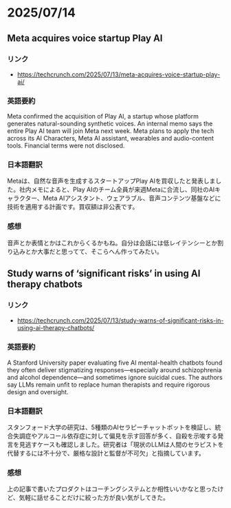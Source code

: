 # 2025/07/14

## Meta acquires voice startup Play AI

### リンク

- https://techcrunch.com/2025/07/13/meta-acquires-voice-startup-play-ai/

### 英語要約

Meta confirmed the acquisition of Play AI, a startup whose platform generates natural-sounding synthetic voices. An internal memo says the entire Play AI team will join Meta next week. Meta plans to apply the tech across its AI Characters, Meta AI assistant, wearables and audio-content tools. Financial terms were not disclosed.

### 日本語翻訳

Metaは、自然な音声を生成するスタートアップPlay AIを買収したと発表しました。社内メモによると、Play AIのチーム全員が来週Metaに合流し、同社のAIキャラクター、Meta AIアシスタント、ウェアラブル、音声コンテンツ基盤などに技術を適用する計画です。買収額は非公表です。

### 感想

音声とか表情とかはこれからくるかもね。自分は会話には低レイテンシーとか割り込みとか大事だと思ってて、そこらへん作ってみたい。

## Study warns of ‘significant risks’ in using AI therapy chatbots

### リンク

- https://techcrunch.com/2025/07/13/study-warns-of-significant-risks-in-using-ai-therapy-chatbots/

### 英語要約

A Stanford University paper evaluating five AI mental-health chatbots found they often deliver stigmatizing responses—especially around schizophrenia and alcohol dependence—and sometimes ignore suicidal cues. The authors say LLMs remain unfit to replace human therapists and require rigorous design and oversight.

### 日本語翻訳

スタンフォード大学の研究は、5種類のAIセラピーチャットボットを検証し、統合失調症やアルコール依存症に対して偏見を示す回答が多く、自殺を示唆する発言を見逃すケースも確認しました。研究者は「現状のLLMは人間のセラピストを代替するには不十分で、厳格な設計と監督が不可欠」と指摘しています。

### 感想

上の記事で書いたプロダクトはコーチングシステムとか相性いいかなと思ったけど、気軽に話せることだけに絞った方が良い気がしてきた。
